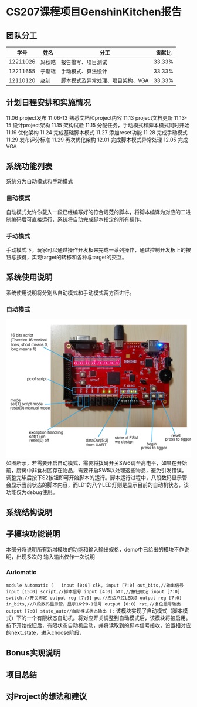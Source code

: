 # CS207课程项目GenshinKitchen报告

## 团队分工

| 学号     | 姓名   | 分工                              | 贡献比 |
| -------- | ------ | --------------------------------- | ------ |
| 12211026 | 冯秋皓 | 报告攥写、项目测试                | 33.33% |
| 12211655 | 于斯瑶 | 手动模式、算法设计                | 33.33% |
| 12110120 | 赵钊   | 脚本模式及异常处理、项目架构、VGA | 33.33% |

## 计划日程安排和实施情况

11.06 project发布
11.06-13 熟悉文档和project内容
11.13 project文档更新
11.13-15 设计project架构
11.15 架构试验
11.15 分配任务，手动模式和脚本模式同时开始
11.19 优化架构
11.24 完成基础脚本模式
11.27 添加reset功能
11.28 完成手动模式
11.29 发布评分标准
11.29 再次优化架构
12.01 完成脚本模式异常处理
12.05 完成VGA


## 系统功能列表
系统分为自动模式和手动模式
### 自动模式
自动模式允许你载入一段已经编写好的符合规范的脚本，将脚本编译为对应的二进制编码后可直接运行，系统将自动完成脚本指定的所有操作。
### 手动模式
手动模式下，玩家可以通过操作开发板来完成一系列操作，通过控制开发板上的按钮与按键，实现target的转移和各种与target的交互。

## 系统使用说明
系统使用说明将分别从自动模式和手动模式两方面进行。
### 自动模式
![picture](/pic/script_mode_descript.png "script_mode_descript")
如图所示，若需要开启自动模式，需要将拨码开关SW6调至高电平，如果在开始前，厨房中非食材区存在物品，需要开启SW5以处理这些物品，避免引发错误。调整完毕后按下S2按钮即可开始脚本的运行。脚本运行过程中，八段数码显示管会显示当前状态的脚本内容，而LD1的八个LED灯则是显示目前的自动机状态，该功能仅为debug使用。

## 系统结构说明



## 子模块功能说明
本部分将说明所有新增模块的功能和输入输出规格，demo中已给出的模块不作说明，出现多次的
输入输出仅作一次说明
### Automatic
``module Automatic (  
    input [0:0] clk,
    input [7:0] out_bits,//输出信号
    input [15:0] script,//脚本信号
    input [4:0] btn,//按钮绑定
    input [7:0] switch,//开关绑定
    output reg [7:0] pc,//左边八位LED灯
    output reg [7:0] in_bits,//八段数码显示管，显示16个0-1信号
    output [0:0] rst,//复位信号输出
    output [7:0] state_auto//自动模式状态输出
);``
该模块实现了自动模式（脚本模式）下的一个有限状态自动机。将对应开关调整到自动模式后，该模块将被启用。按下开始按钮后，有限状态自动机启动，并将读取到的脚本信号接收，设置相对应的next_state，进入choose阶段，




## Bonus实现说明



## 项目总结



## 对Project的想法和建议



